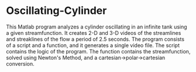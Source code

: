 # Oscillating-Cylinder
This Matlab program analyzes a cylinder oscillating in an infinite tank using a given streamfunction. It creates 2-D and 3-D videos of the streamlines and streaklines of the flow a period of 2.5 seconds.
The program consists of a script and a function, and it generates a single video file.
The script contains the logic of the program.
The function contains the streamfunction, solved using Newton's Method, and a cartesian->polar->cartesian conversion.
